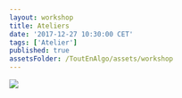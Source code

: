 ```yaml
---
layout: workshop
title: Ateliers
date: '2017-12-27 10:30:00 CET'
tags: ['Atelier']
published: true
assetsFolder: /ToutEnAlgo/assets/workshop
---
```


<a alt="mindstorms" href="mindstorms"><img src="{{page.assetsFolder}}/logo-mindstorms-200x200.png" /></a>
